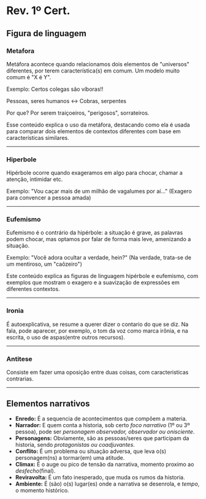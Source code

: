# Rev. 1º Cert.
## Figura de linguagem
### Metafora


Metáfora acontece quando relacionamos dois elementos de "universos" diferentes, por terem característica(s) em comum. Um modelo muito comum é "X é Y".

Exemplo: Certos colegas são víboras!!

Pessoas, seres humanos ↔ Cobras, serpentes

Por que?
Por serem traiçoeiros, "perigosos", sorrateiros.

Esse conteúdo explica o uso da metáfora, destacando como ela é usada para comparar dois elementos de contextos diferentes com base em características similares.

---

### Hiperbole


Hipérbole ocorre quando exageramos em algo para chocar, chamar a atenção, intimidar etc.

Exemplo:
"Vou caçar mais de um milhão de vagalumes por aí..."
(Exagero para convencer a pessoa amada)

---

### Eufemismo

Eufemismo é o contrário da hipérbole: a situação é grave, as palavras podem chocar, mas optamos por falar de forma mais leve, amenizando a situação.

Exemplo:
"Você adora ocultar a verdade, hein?"
(Na verdade, trata-se de um mentiroso, um "caôzeiro")

  Este conteúdo explica as figuras de linguagem hipérbole e eufemismo, com exemplos que mostram o exagero e a suavização de expressões em   diferentes contextos.

---

### Ironia

É autoexplicativa, se resume a querer dizer o contario do que se diz. Na fala, pode aparecer, por exemplo, o tom da voz como marca irônia, e na escrita, o uso de aspas(entre outros recursos).

---

### Antitese
Consiste em fazer uma oposição entre duas coisas, com caracteristicas contrarias.

---


## Elementos narrativos
- **Enredo:** É a sequencia de acontecimentos que compõem a materia.
- **Narrador:** E quem conta a historia, sob certo *foco narrativo* (1º ou 3º pessoa), pode ser *personagem observador, observador ou onisciente*.
- **Personagens:** Obviamente, são as pessoas/seres que participam da historia, sendo *protagonistas ou coadjuvantes*.
- **Conflito:** É um problema ou situação adversa, que leva o(s) personagem(ns) a tormar(em) uma atitude.
- **Climax:** É o auge ou pico de tensão da narrativa, momento proximo ao *desfecho*(final).
- **Reviravolta:** É um fato inesperado, que muda os rumos da historia.
- **Ambiente:** É (são) o(s) lugar(es) onde a narrativa se desenrola, e *tempo*, o momento histórico.

